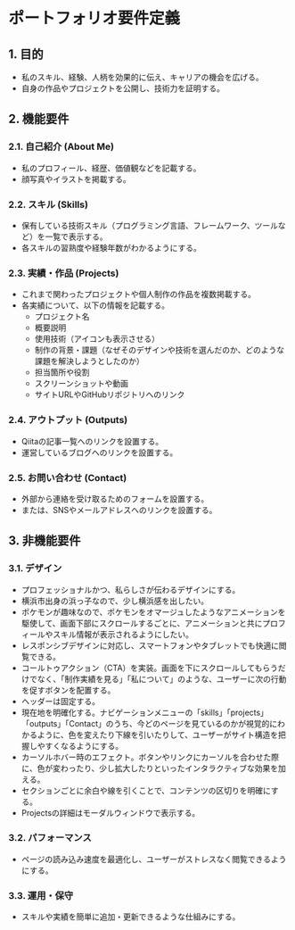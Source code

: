 # ポートフォリオ要件定義

## 1. 目的

- 私のスキル、経験、人柄を効果的に伝え、キャリアの機会を広げる。
- 自身の作品やプロジェクトを公開し、技術力を証明する。

## 2. 機能要件

### 2.1. 自己紹介 (About Me)

- 私のプロフィール、経歴、価値観などを記載する。
- 顔写真やイラストを掲載する。

### 2.2. スキル (Skills)

- 保有している技術スキル（プログラミング言語、フレームワーク、ツールなど）を一覧で表示する。
- 各スキルの習熟度や経験年数がわかるようにする。

### 2.3. 実績・作品 (Projects)

- これまで関わったプロジェクトや個人制作の作品を複数掲載する。
- 各実績について、以下の情報を記載する。
  - プロジェクト名
  - 概要説明
  - 使用技術（アイコンも表示させる）
  - 制作の背景・課題（なぜそのデザインや技術を選んだのか、どのような課題を解決しようとしたのか）
  - 担当箇所や役割
  - スクリーンショットや動画
  - サイトURLやGitHubリポジトリへのリンク

### 2.4. アウトプット (Outputs)

- Qiitaの記事一覧へのリンクを設置する。
- 運営しているブログへのリンクを設置する。

### 2.5. お問い合わせ (Contact)

- 外部から連絡を受け取るためのフォームを設置する。
- または、SNSやメールアドレスへのリンクを設置する。

## 3. 非機能要件

### 3.1. デザイン

- プロフェッショナルかつ、私らしさが伝わるデザインにする。
- 横浜市出身の浜っ子なので、少し横浜感を出したい。
- ポケモンが趣味なので、ポケモンをオマージュしたようなアニメーションを駆使して、画面下部にスクロールするごとに、アニメーションと共にプロフィールやスキル情報が表示されるようにしたい。
- レスポンシブデザインに対応し、スマートフォンやタブレットでも快適に閲覧できる。
- コールトゥアクション（CTA）を実装。画面を下にスクロールしてもらうだけでなく、「制作実績を見る」「私について」のような、ユーザーに次の行動を促すボタンを配置する。
- ヘッダーは固定する。
- 現在地を明確化する。ナビゲーションメニューの「skills」「projects」「outputs」「Contact」のうち、今どのページを見ているのかが視覚的にわかるように、色を変えたり下線を引いたりして、ユーザーがサイト構造を把握しやすくなるようにする。
- カーソルホバー時のエフェクト。ボタンやリンクにカーソルを合わせた際に、色が変わったり、少し拡大したりといったインタラクティブな効果を加える。
- セクションごとに余白や線を引くことで、コンテンツの区切りを明確にする。
- Projectsの詳細はモーダルウィンドウで表示する。

### 3.2. パフォーマンス

- ページの読み込み速度を最適化し、ユーザーがストレスなく閲覧できるようにする。

### 3.3. 運用・保守

- スキルや実績を簡単に追加・更新できるような仕組みにする。
